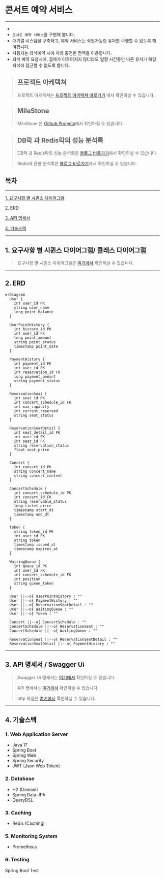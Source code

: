 # 콘서트 예약 서비스
* * *
- 
- `콘서트 예약 서비스`를 구현해 봅니다.
- 대기열 시스템을 구축하고, 예약 서비스는 작업가능한 유저만 수행할 수 있도록 해야합니다.
- 사용자는 좌석예약 시에 미리 충전한 잔액을 이용합니다.
- 좌석 예약 요청시에, 결제가 이루어지지 않더라도 일정 시간동안 다른 유저가 해당 좌석에 접근할 수 없도록 합니다.

> ## 프로젝트 아케텍쳐 <br>
>프로젝트 아케텍쳐는 [프로젝트 아키텍쳐 바로가기](./docs/Architecture.md) 에서 확인하실 수 있습니다.

> ## MileStone <br>
> MileStone 은 <a href="https://github.com/users/Backjinuk/projects/5/views/1">Github Projects</a>에서 확인하실 수 있습니다.

> ## DB락 과 Redis락의 성능 분석록 <br>
> DB락 과 Redis락의 성능 분석록은 <a href="https://velog.io/@backj123/DB%EB%9D%BD%EA%B3%BC-Redis%EB%9D%BD-%EB%B6%84%EC%84%9D%EB%A1%9D">블로그 바로가기</a>에서 확인하실 수 있습니다. <br>
> 
> Redis에 관한 분석록은 <a href="https://velog.io/@backj123/Redis%EB%A1%9C-%EB%8C%80%EA%B8%B0%EC%97%B4-%EA%B5%AC%ED%98%84%ED%95%98%EA%B8%B0">블로그 바로가기</a>에서 확인하실 수 있습니다.


## 목차
- - -
[1. 요구사항 별 시퀸스 다이어그램](#1-요구사항_별-시퀸스-다이어-그램)

[2. ERD](#2-ERD)

[3. API 명세서](#3-api-명세서--swagger-ui)

[4. 기술스택](#4-기술스택)


* * *
## 1. 요구사항 별 시퀸스 다이어그램/ 클래스 다이어그램
> 요구사항 별 시퀸스 다이어그램은 [여기에서](./docs/SequenceDiagram.md) 확인하실 수 있습니다.<br>
* * *

## 2. ERD
```mermaid
erDiagram
  User {
    int user_id PK
    string user_name
    long point_balance
  }

  UserPointHistory {
    int history_id PK
    int user_id FK
    long point_amount
    string point_status
    timestamp point_date
  }

  PaymentHistory {
    int payment_id PK
    int user_id FK
    int reservation_id FK
    long payment_amount
    string payment_status
  }

  ReservationSeat {
    int seat_id PK
    int concert_schedule_id FK
    int max_capacity
    int current_reserved
    string seat_status
  }

  ReservationSeatDetail {
    int seat_detail_id PK
    int user_id FK
    int seat_id FK
    string reservation_status
    float seat_price
  }

  Concert {
    int concert_id PK
    string concert_name
    string concert_content
  }

  ConcertSchedule {
    int concert_schedule_id PK
    int concert_id FK
    string reservable_status
    long ticket_price
    timestamp start_dt
    timestamp end_dt
  }

  Token {
    string token_id PK
    int user_id FK
    string token
    timestamp issued_at
    timestamp expires_at
  }

  WaitingQueue {
    int queue_id PK
    int user_id FK
    int concert_schedule_id FK
    int position
    string queue_token
  }

  User ||--o{ UserPointHistory : ""
  User ||--o{ PaymentHistory : ""
  User ||--o{ ReservationSeatDetail : ""
  User ||--o{ WaitingQueue : ""
  User ||--o{ Token : ""

  Concert ||--o{ ConcertSchedule : ""
  ConcertSchedule ||--o{ ReservationSeat : ""
  ConcertSchedule ||--o{ WaitingQueue : ""

  ReservationSeat ||--o{ ReservationSeatDetail : ""
  ReservationSeatDetail ||--o{ PaymentHistory : ""

```
* * *

## 3. API 명세서 / Swagger Ui
> Swagger Ui 명세서는 [여기에서](./docs/SwaggerUi.md) 확인하실 수 있습니다.<br>
> 
> API 명세서는 [여기에서](./docs/ApiSpac.md) 확인하실 수 있습니다.<br>
>
> http 파일은 [여기에서](./src/main/resources/http/Mock-API.http) 확인하실 수 있습니다.
* * *


## 4. 기술스택
### 1. Web Application Server
- Java 17
- Spring Boot
- Spring Web
- Spring Security
- JWT (Json Web Token)
### 2. Database
- H2 (Domain)
- Spring Data JPA
- QueryDSL
### 3. Caching
- Redis (Caching)
### 5. Monitoring System
- Prometheus
### 6. Testing
Spring Boot Test